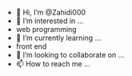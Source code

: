 - 👋 Hi, I’m @Zahidi000
- 👀 I’m interested in ...
- web programming
- 🌱 I’m currently learning ...
- front end 
- 💞️ I’m looking to collaborate on ...
- 📫 How to reach me ...

<!---
Zahidi000/Zahidi000 is a ✨ special ✨ repository because its `README.md` (this file) appears on your GitHub profile.
You can click the Preview link to take a look at your changes.
--->
